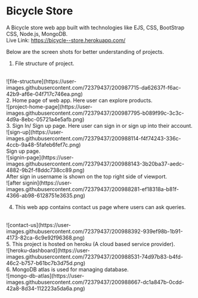 # Bicycle Store

A Bicycle store web app built with technologies like EJS, CSS, BootStrap CSS, Node.js, MongoDB.
<br>
Live Link: https://bicycle--store.herokuapp.com/
<br>

Below are the screen shots for better understanding of projects.
<br>
1. File structure of project.
<br>
![file-structure](https://user-images.githubusercontent.com/72379437/200987715-da62637f-f6ac-42b9-af6e-04f717c746ea.png)
<br>
2. Home page of web app. Here user can explore products.
<br>
![project-home-page](https://user-images.githubusercontent.com/72379437/200987795-b089f99c-3c3c-4d9a-8ebc-05721a4e5afb.png)
<br>
3. Sign In/ Sign up page. Here user can sign in or sign up into their account.
<br>
![sign-up](https://user-images.githubusercontent.com/72379437/200988114-f4f74243-336c-4ccb-9a48-5fafeb6fef7c.png)
<br>
Sign up page.
<br>
![signin-page](https://user-images.githubusercontent.com/72379437/200988143-3b20ba37-aedc-4882-9b2f-f8ddc738cc89.png)
<br>
After sign in username is shown on the top right side of viewport.
<br>
![after signin](https://user-images.githubusercontent.com/72379437/200988281-ef18318a-b81f-4366-ab98-6128751e3635.png)
<br>

4. This web app contains contact us page where users can ask queries.
<br>
![contact-us](https://user-images.githubusercontent.com/72379437/200988392-939ef98b-1b91-4173-82ca-6c9e92f96368.png)
<br>
5. This project is hosted on heroku (A cloud based service provider).
<br>
![heroku-dashboard](https://user-images.githubusercontent.com/72379437/200988531-74d97b83-b4fd-46c2-b757-b61bc7b3d75d.png)
<br>
6. MongoDB atlas is used for managing database. 
<br>
![mongo-db-atlas](https://user-images.githubusercontent.com/72379437/200988667-dc1a847b-0cdd-42a8-8d34-112223a5da6a.png)







